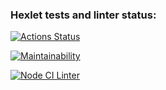 ### Hexlet tests and linter status:

[![Actions Status](https://github.com/Kverde/backend-project-lvl1/workflows/hexlet-check/badge.svg)](https://github.com/Kverde/backend-project-lvl1/actions)

[![Maintainability](https://api.codeclimate.com/v1/badges/bed0de34dfb7c405f71b/maintainability)](https://codeclimate.com/github/Kverde/backend-project-lvl1/maintainability)

[![Node CI Linter](https://github.com/kverde/backend-project-lvl1/actions/workflows/linter.yml/badge.svg)](https://github.com/kverde/backend-project-lvl1/actions)
